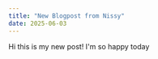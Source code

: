 ```yaml
---
title: "New Blogpost from Nissy"
date: 2025-06-03
---
```


Hi
this is my new post! I'm so happy today
